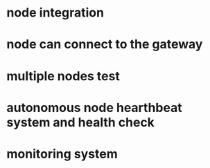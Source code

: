 # node integration
# node can connect to the gateway
# multiple nodes test
# autonomous node hearthbeat system and health check 
# monitoring system

```
